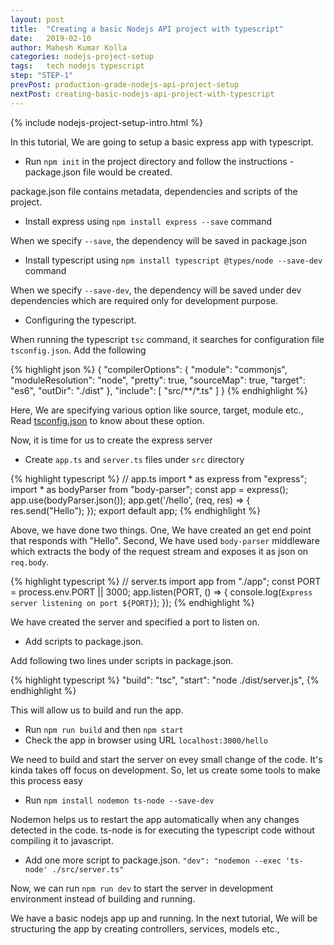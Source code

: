 ```yaml
---
layout: post
title:  "Creating a basic Nodejs API project with typescript"
date:   2019-02-10
author: Mahesh Kumar Kolla
categories: nodejs-project-setup
tags:	tech nodejs typescript
step: "STEP-1" 
prevPost: production-grade-nodejs-api-project-setup
nextPost: creating-basic-nodejs-api-project-with-typescript
---
```


{% include nodejs-project-setup-intro.html %}

In this tutorial, We are going to setup a basic express app with typescript.

* Run `npm init` in the project directory and follow the instructions - package.json file would be created.

package.json file contains metadata, dependencies and scripts of the project.
* Install express using `npm install express --save` command

When we specify `--save`, the dependency will be saved in package.json
* Install typescript using `npm install typescript @types/node --save-dev` command

When we specify `--save-dev`, the dependency will be saved under dev dependencies which are required only for development purpose.
* Configuring the typescript. 

When running the typescript `tsc` command, it searches for configuration file `tsconfig.json`. Add the following

{% highlight json %} 
  {
    "compilerOptions": {
      "module": "commonjs",
      "moduleResolution": "node",
      "pretty": true,
      "sourceMap": true,
      "target": "es6",
      "outDir": "./dist"
    },
    "include": [
      "src/**/*.ts"
    ]
  }
{% endhighlight %}

Here, We are specifying various option like source, target, module etc., Read [tsconfig.json][tsconfig] to know about these option.

Now, it is time for us to create the express server

* Create `app.ts` and `server.ts` files under `src` directory

{% highlight typescript %} 
  // app.ts
  import * as express from "express";
  import * as bodyParser from "body-parser";
  const app = express();
  app.use(bodyParser.json());
  app.get('/hello', (req, res) => {
      res.send("Hello");
  });
  export default app;
{% endhighlight %}

Above, we have done two things.
One, We have created an get end point that responds with "Hello". Second, We have used `body-parser` middleware which extracts the body of the request stream and exposes it as json on `req.body`. 

{% highlight typescript %} 
  // server.ts
  import app from "./app";
  const PORT = process.env.PORT || 3000;
  app.listen(PORT, () => {
      console.log(`Express server listening on port ${PORT}`);
  });
{% endhighlight %}

We have created the server and specified a port to listen on.

* Add scripts to package.json.

Add following two lines under scripts in package.json.

{% highlight typescript %}
  "build": "tsc",
  "start": "node ./dist/server.js", 
{% endhighlight %}

This will allow us to build and run the app.

* Run `npm run build` and then `npm start`
* Check the app in browser using URL `localhost:3000/hello`

We need to build and start the server on evey small change of the code. It's kinda takes off focus on development. So, let us create some tools to make this process easy

* Run `npm install nodemon ts-node --save-dev` 

Nodemon helps us to restart the app automatically when any changes detected in the code.
ts-node is for executing the typescript code without compiling it to javascript.

* Add one more script to package.json. `"dev": "nodemon --exec 'ts-node' ./src/server.ts"`

Now, we can run `npm run dev` to start the server in development environment instead of building and running.

We have a basic nodejs app up and running.
In the next tutorial, We will be structuring the app by creating controllers, services, models etc., 


[tsconfig]: https://www.typescriptlang.org/docs/handbook/tsconfig-json.html
